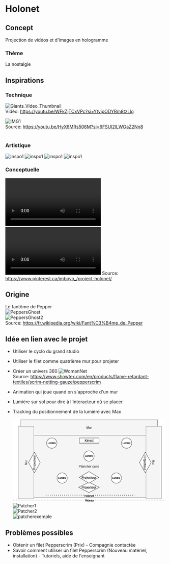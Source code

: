 # Holonet

## Concept
Projection de vidéos et d'images en hologramme 
### Thème
La nostalgie

## Inspirations
### Technique
![Giants_Video_Thumbnail](https://img.youtube.com/vi/WFkZjTCxVPc/hqdefault.jpg) <br>
Vidéo: https://youtu.be/WFkZjTCxVPc?si=YtvipODYRm8tzLlg

![IMG1](https://cdn.discordapp.com/attachments/756876593837637685/1146615210308804648/image.png) <br>
Source: https://youtu.be/HyX6MRs506M?si=6FSUl2lLWOaZ2Nn8 <br>
<br>

### Artistique
![inspo1](https://i.pinimg.com/564x/e6/cd/69/e6cd69378fcc7d5d5d851942caee2c1a.jpg)
![inspo1](https://i.pinimg.com/564x/2a/0e/a0/2a0ea0ebc78a8875e7b77f428679f3ce.jpg)
![inspo1](https://i.pinimg.com/564x/c6/31/cb/c631cb31e30f2732a126a508c555c2f4.jpg)
![inspo1](https://i.pinimg.com/564x/89/16/79/891679fe039d5840878f857b10aedd1d.jpg)

### Conceptuelle
![video1](media/270749825-e012ddf2-949b-4c4c-84e7-9a928b0e197f.mp4)
![video2](media/270751736-f26bbbed-68c3-456f-9f0e-d5b356eefba3.mp4)
Source: https://www.pinterest.ca/imboyo_/project-holonet/ <br>

## Origine
Le fantôme de Pepper <br>
![PeppersGhost](https://upload.wikimedia.org/wikipedia/commons/0/0c/Peppers_ghost_low_angle.jpg) <br>
![PeppersGhost2](https://upload.wikimedia.org/wikipedia/commons/1/19/Peppers_ghost_lit.jpg) <br>
Source: https://fr.wikipedia.org/wiki/Fant%C3%B4me_de_Pepper  <br>

## Idée en lien avec le projet
- Utiliser le cyclo du grand studio
- Utiliser le filet comme quatrième mur pour projeter
- Créer un univers 360 
![WomanNet](https://www.showtex.com/sites/default/files/styles/huge/public/images/banners/multimedia-performance-8-showtex-03_1-min.jpg?itok=CMbGgOuN) <br>
Source: https://www.showtex.com/en/products/flame-retardant-textiles/scrim-netting-gauze/pepperscrim

- Animation qui joue quand on s'approche d'un mur
- Lumière sur sol pour dire à l'interacteur où se placer
- Tracking du positionnement de la lumière avec Max <br> <br>
![drawio](media/holonet.drawio.png) <br>
![Patcher1](https://cdn.discordapp.com/attachments/756876593837637685/1151853593645826058/image.png) <br>
![Patcher2](https://cdn.discordapp.com/attachments/756876593837637685/1151853826740068442/image.png) <br>
![patcherexemple](https://github.com/im-boyo/testa_radovanovic_felix_holonet/assets/89608091/95716adb-5f13-47ae-bb5b-006b9dc3a2b6) <br>

## Problèmes possibles
- Obtenir un filet Pepperscrim (Prix) - Compagnie contactée
- Savoir comment utiliser un filet Pepperscrim (Nouveau matériel, installation) - Tutoriels, aide de l'enseignant
